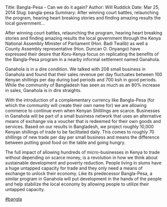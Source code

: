 Title: Bangla-Pesa - Can we do it again?
Author: Will Ruddick
Date: Mar 25, 2014
Slug: bangla-pesa
Summary: After winning court battles, relaunching the program, hearing heart breaking stories and finding amazing results the local government...

After winning court battles, relaunching the program, hearing heart
breaking stories and finding amazing results the local government
through the Kenya National Assembly Minister of Parliament (Hon. Badi
Twalib) as well a County Assembly representative (Hon. Duncan O.
Onyango) have expressed their desire that Koru-Kenya focus on
replicating the benefits of the Bangla-Pesa program in a nearby informal
settlement named Ganahola.

Ganahola is in a dire condition. We talked with 208 small business in
Ganahola and found that their sales revenue per day fluctuates between
100 Kenyan shillings per day during bad periods and 700 ksh in good
periods. While the community of Bangladesh has seen as much as an 80%
increase in sales, Ganahola is in dire straights.

With the introduction of a complementary currency like Bangla-Pesa (for
which the community will create their own name for) we are allowing
commerce to continue even when Kenyan Shillilngs are scarce. Businesses
in Ganahola will be part of a small business network that uses an
alternative means of exchange via a voucher that is redeemed for their
own goods and services. Based on our results in Bangladesh, we project
roughly 10,000 Kenyan shillings of trade to be facilitated daily. This
comes to roughly 70 shillings of new trade per day per small business
and means the difference between putting good food on the table and
going hungry.

The full impact of allowing hundreds of micro-businesses in Kenya to
trade without depending on scarce money, is a revolution in how we think
about sustainable development and poverty reduction. People living in
slums have a huge untapped capacity for trade and they only need a means
of exchange to unlock their economy. Like its predecessor Bangla-Pesa, a
similar program in Ganahola will put development in the hands of the
people and help stabilize the local economy by allowing people to
utilize their untapped capacity.

[#bangla](https://www.grassrootseconomics.org/blog/hashtags/bangla)
